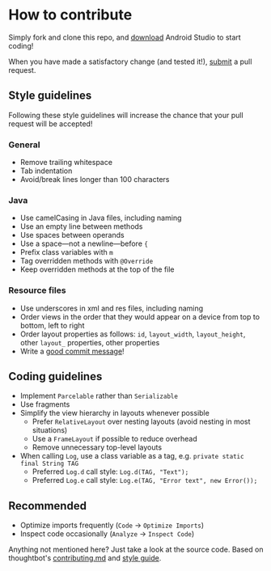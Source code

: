 # How to contribute

Simply fork and clone this repo, and [download](http://developer.android.com/sdk/index.html) Android Studio to start coding!

When you have made a satisfactory change (and tested it!), [submit](http://www.github.com/el1t/Iolite/compare/) a pull request.

## Style guidelines

Following these style guidelines will increase the chance that your pull request will be accepted!

### General
* Remove trailing whitespace
* Tab indentation
* Avoid/break lines longer than 100 characters

### Java
* Use camelCasing in Java files, including naming
* Use an empty line between methods
* Use spaces between operands
* Use a space—not a newline—before `{`
* Prefix class variables with `m`
* Tag overridden methods with `@Override`
* Keep overridden methods at the top of the file

### Resource files
* Use underscores in xml and res files, including naming
* Order views in the order that they would appear on a device from top to bottom, left to right
* Order layout properties as follows: `id`, `layout_width`, `layout_height`, other `layout_` properties, other properties
* Write a [good commit message](http://www.github.com/erlang/otp/wiki/Writing-good-commit-messages)!

## Coding guidelines

* Implement `Parcelable` rather than `Serializable`
* Use fragments
* Simplify the view hierarchy in layouts whenever possible
  * Prefer `RelativeLayout` over nesting layouts (avoid nesting in most situations)
  * Use a `FrameLayout` if possible to reduce overhead
  * Remove unnecessary top-level layouts
* When calling `Log`, use a class variable as a tag, e.g. `private static final String TAG`
  * Preferred `Log.d` call style: `Log.d(TAG, "Text");`
  * Preferred `Log.e` call style: `Log.e(TAG, "Error text", new Error());`

## Recommended

* Optimize imports frequently (`Code` -> `Optimize Imports`)
* Inspect code occasionally (`Analyze` -> `Inspect Code`)

Anything not mentioned here? Just take a look at the source code.
Based on thoughtbot's [contributing.md](http://www.github.com/thoughtbot/factory_girl_rails/blob/master/CONTRIBUTING.md) and [style guide](http://www.github.com/thoughtbot/guides/tree/master/style).
